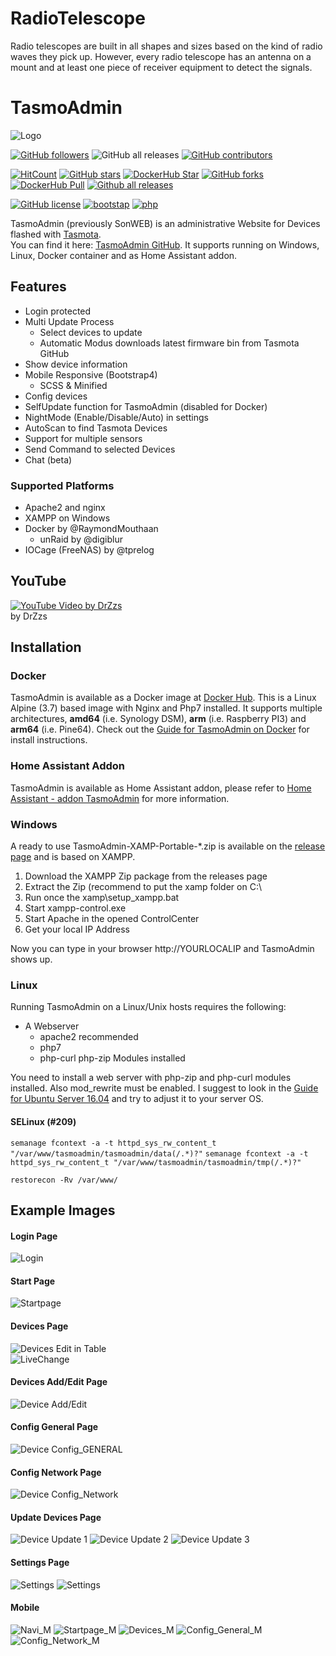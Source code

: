 # RadioTelescope
Radio telescopes are built in all shapes and sizes based on the kind of radio waves they pick up. However, every radio telescope has an antenna on a mount and at least one piece of receiver equipment to detect the signals.

# TasmoAdmin
![Logo](https://github.com/Furkanprlk/RadioTelescope/blob/master/RadioTelescope/data/netracker.ico)

[![GitHub followers](https://img.shields.io/github/followers/Furkanprlk?style=social)](https://github.com/Furkanprlk) 
![GitHub all releases](https://img.shields.io/github/downloads/Furkanprlk/RadioTelescope/total)
[![GitHub contributors](https://img.shields.io/github/contributors/reloxx13/TasmoAdmin.svg)](https://GitHub.com/reloxx13/TasmoAdmin/graphs/contributors/) 


[![HitCount](http://hits.dwyl.io/reloxx13/TasmoAdmin.svg)](http://hits.dwyl.io/reloxx13/TasmoAdmin)
[![GitHub stars](https://img.shields.io/github/stars/reloxx13/TasmoAdmin.svg)](https://github.com/reloxx13/TasmoAdmin/stargazers)
[![DockerHub Star](https://img.shields.io/docker/stars/raymondmm/tasmoadmin.svg)](https://hub.docker.com/r/raymondmm/tasmoadmin/)
[![GitHub forks](https://img.shields.io/github/forks/reloxx13/TasmoAdmin.svg)](https://github.com/reloxx13/TasmoAdmin/network)
[![DockerHub Pull](https://img.shields.io/docker/pulls/raymondmm/tasmoadmin.svg)](https://hub.docker.com/r/raymondmm/tasmoadmin/)
[![Github all releases](https://img.shields.io/github/downloads/reloxx13/TasmoAdmin/total.svg?label=gh%20downloads)](https://GitHub.com/reloxx13/TasmoAdmin/releases/) 

[![GitHub license](https://img.shields.io/github/license/reloxx13/TasmoAdmin.svg)](https://github.com/reloxx13/TasmoAdmin/blob/master/LICENSE)
[![bootstap](https://img.shields.io/badge/bootstrap-v4.5.x-%23563d7c.svg)](https://getbootstrap.com/)
[![php](https://img.shields.io/badge/php-7.3.x-%238892BF.svg)](https://secure.php.net/)


TasmoAdmin (previously SonWEB) is an administrative Website for Devices flashed with [Tasmota](https://github.com/arendst/Tasmota).   
You can find it here: [TasmoAdmin GitHub](https://github.com/reloxx13/TasmoAdmin).
It supports running on Windows, Linux, Docker container and as Home Assistant addon.

## Features
* Login protected
* Multi Update Process
  * Select devices to update
  * Automatic Modus downloads latest firmware bin from Tasmota GitHub
* Show device information
* Mobile Responsive (Bootstrap4)
  * SCSS & Minified
* Config devices
* SelfUpdate function for TasmoAdmin (disabled for Docker)
* NightMode (Enable/Disable/Auto) in settings
* AutoScan to find Tasmota Devices
* Support for multiple sensors
* Send Command to selected Devices
* Chat (beta)

### Supported Platforms
* Apache2 and nginx
* XAMPP on Windows
* Docker by @RaymondMouthaan
  * unRaid by @digiblur
* IOCage (FreeNAS) by @tprelog


## YouTube
[![YouTube Video by DrZzs](https://img.youtube.com/vi/vJUhRyi3-BQ/0.jpg)](https://www.youtube.com/watch?v=vJUhRyi3-BQ)    
by DrZzs

## Installation

### Docker
TasmoAdmin is available as a Docker image at [Docker Hub](https://hub.docker.com/r/raymondmm/tasmoadmin/). This is a Linux Alpine (3.7) based image with Nginx and Php7 installed. It supports multiple architectures, **amd64** (i.e. Synology DSM), **arm** (i.e. Raspberry PI3) and  **arm64** (i.e. Pine64). Check out the [Guide for TasmoAdmin on Docker](https://github.com/reloxx13/TasmoAdmin/wiki/Guide-for-TasmoAdmin-on-Docker) for install instructions.

### Home Assistant Addon
TasmoAdmin is available as Home Assistant addon, please refer to
[Home Assistant - addon TasmoAdmin](https://github.com/hassio-addons/addon-tasmoadmin) for more information.

### Windows
A ready to use TasmoAdmin-XAMP-Portable-\*.zip is available on the [release page](https://github.com/reloxx13/TasmoAdmin/releases) and is based on XAMPP.

1. Download the XAMPP Zip package from the releases page
2. Extract the Zip (recommend to put the xamp folder on C:\
3. Run once the xamp\setup_xampp.bat
4. Start xampp-control.exe
5. Start Apache in the opened ControlCenter
6. Get your local IP Address

Now you can type in your browser http://YOURLOCALIP and TasmoAdmin shows up.

### Linux
Running TasmoAdmin on a Linux/Unix hosts requires the following:
* A Webserver
  * apache2 recommended
  * php7
  * php-curl php-zip Modules installed

You need to install a web server with php-zip and php-curl modules installed. Also mod_rewrite must be enabled. I suggest to look in the [Guide for Ubuntu Server 16.04](https://github.com/reloxx13/TasmoAdmin/wiki/Guide-for-Ubuntu-Server-16.04) and try to adjust it to your server OS.

#### SELinux (#209)
`semanage fcontext -a -t httpd_sys_rw_content_t "/var/www/tasmoadmin/tasmoadmin/data(/.*)?"`
`semanage fcontext -a -t httpd_sys_rw_content_t "/var/www/tasmoadmin/tasmoadmin/tmp(/.*)?"`

`restorecon -Rv /var/www/`

## Example Images
#### Login Page
![Login](https://raw.githubusercontent.com/reloxx13/reloxx13.github.io/master/media/tasmoadmin/readme/1.png)
#### Start Page
![Startpage](https://raw.githubusercontent.com/reloxx13/reloxx13.github.io/master/media/tasmoadmin/readme/2.png)
#### Devices Page
![Devices](https://raw.githubusercontent.com/reloxx13/reloxx13.github.io/master/media/tasmoadmin/readme/3.png)
Edit in Table   
![LiveChange](https://raw.githubusercontent.com/reloxx13/reloxx13.github.io/master/media/tasmoadmin/readme/livechange.gif)
#### Devices Add/Edit Page
![Device Add/Edit](https://raw.githubusercontent.com/reloxx13/reloxx13.github.io/master/media/tasmoadmin/readme/3_1.png)
#### Config General Page
![Device Config_GENERAL](https://raw.githubusercontent.com/reloxx13/reloxx13.github.io/master/media/tasmoadmin/readme/4.png)
#### Config Network Page
![Device Config_Network](https://raw.githubusercontent.com/reloxx13/reloxx13.github.io/master/media/tasmoadmin/readme/4_1.png)
#### Update Devices Page
![Device Update 1](https://raw.githubusercontent.com/reloxx13/reloxx13.github.io/master/media/tasmoadmin/readme/5.png)
![Device Update 2](https://raw.githubusercontent.com/reloxx13/reloxx13.github.io/master/media/tasmoadmin/readme/5_1.png)
![Device Update 3](https://raw.githubusercontent.com/reloxx13/reloxx13.github.io/master/media/tasmoadmin/readme/5_2.png)
#### Settings Page
![Settings](https://raw.githubusercontent.com/reloxx13/reloxx13.github.io/master/media/tasmoadmin/readme/6.png)
![Settings](https://raw.githubusercontent.com/reloxx13/reloxx13.github.io/master/media/tasmoadmin/readme/7.png)

#### Mobile
![Navi_M](https://raw.githubusercontent.com/reloxx13/reloxx13.github.io/master/media/tasmoadmin/readme/m1.png)
![Startpage_M](https://raw.githubusercontent.com/reloxx13/reloxx13.github.io/master/media/tasmoadmin/readme/m2.png)
![Devices_M](https://raw.githubusercontent.com/reloxx13/reloxx13.github.io/master/media/tasmoadmin/readme/m3.png)
![Config_General_M](https://raw.githubusercontent.com/reloxx13/reloxx13.github.io/master/media/tasmoadmin/readme/m4.png)
![Config_Network_M](https://raw.githubusercontent.com/reloxx13/reloxx13.github.io/master/media/tasmoadmin/readme/m4_1.png)
